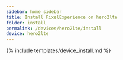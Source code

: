 ```yaml
---
sidebar: home_sidebar
title: Install PixelExperience on hero2lte
folder: install
permalink: /devices/hero2lte/install
device: hero2lte
---
```

{% include templates/device_install.md %}
